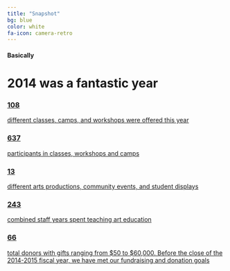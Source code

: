 ```yaml
---
title: "Snapshot"
bg: blue
color: white
fa-icon: camera-retro
---
```


#### Basically

# 2014 was a fantastic year

<div class="grid-items-lines">
  <a href="javascript:void(0)" class="grid-item">
    <section class="first">
	    <span class="fa-stack subtlecircle" style="font-size:65px; background:rgba(25,25,25,0.25)">
		  <i class="fa fa-circle fa-stack-2x text-white"></i>
		  <i class="fa fa-graduation-cap fa-stack-1x text-orange"></i>
		</span>
    </section>
    <section class="second">
   		<h3>108</h3>
   		<p>different classes, camps, and workshops were offered this year</p>
   	</section>
  </a>
  <a href="javascript:void(0)" class="grid-item">    <section class="first">
	    <span class="fa-stack subtlecircle" style="font-size:65px; background:rgba(25,25,25,0.25)">
		  <i class="fa fa-circle fa-stack-2x text-white"></i>
		  <i class="fa fa-users fa-stack-1x text-blue"></i>
		</span>
    </section>
    <section class="second">
   		<h3>637</h3>
   		<p>participants in classes, workshops and camps</p>
   	</section>
  </a>
  <a href="javascript:void(0)" class="grid-item">
    <section class="first">
	    <span class="fa-stack subtlecircle" style="font-size:65px; background:rgba(25,25,25,0.25)">
		  <i class="fa fa-circle fa-stack-2x text-white"></i>
		  <i class="fa fa-ticket fa-stack-1x text-green"></i>
		</span>
    </section>
    <section class="second">
   		<h3>13</h3>
   		<p>different arts productions, community events, and student displays</p>
   	</section>
  </a>
  <a href="javascript:void(0)" class="grid-item">
  	    <section class="second">
  	   		<h3>243</h3>
  	   		<p>combined staff years spent teaching art education</p>
  	   	</section>
   	    <section class="first">
   		    <span class="fa-stack subtlecircle" style="font-size:65px; background:rgba(25,25,25,0.25)">
   			  <i class="fa fa-circle fa-stack-2x text-white"></i>
   			  <i class="fa fa-calendar fa-stack-1x text-purple"></i>
   			</span>
   	    </section>
  </a>
  <a href="javascript:void(0)" class="grid-item grid-item-big">
  	    <section class="second">
    		<h3>66</h3>
    		<p>total donors with gifts ranging from $50 to $60,000. Before the close of the 2014-2015 fiscal year, we have met our fundraising and donation goals</p>
    	</section>
  	    <section class="first">
  		    <span class="fa-stack subtlecircle" style="font-size:65px; background:rgba(25,25,25,0.25)">
  			  <i class="fa fa-circle fa-stack-2x text-white"></i>
  			  <i class="fa fa-credit-card fa-stack-1x text-turquoise"></i>
  			</span>
  	    </section>
  </a>
  <div class="right-cover"></div>
  <div class="bottom-cover"></div>
</div>
